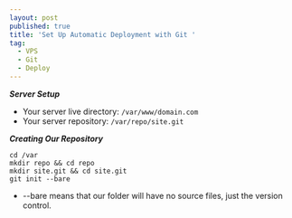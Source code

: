 ```yaml
---
layout: post
published: true
title: 'Set Up Automatic Deployment with Git '
tag:
  - VPS
  - Git
  - Deploy
---
```

***Server Setup*** 
- Your server live directory: ```/var/www/domain.com```
- Your server repository: ```/var/repo/site.git```

***Creating Our Repository*** 

```
cd /var
mkdir repo && cd repo
mkdir site.git && cd site.git
git init --bare
```
- --bare means that our folder will have no source files, just the version control.